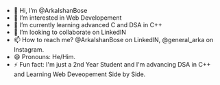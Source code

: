- 👋 Hi, I’m @ArkaIshanBose
- 👀 I’m interested in Web Developement
- 🌱 I’m currently learning advanced C and DSA in C++
- 💞️ I’m looking to collaborate on LinkedIN
- 📫 How to reach me? @ArkaIshanBose on LinkedIN, @general_arka on Instagram.
- 😄 Pronouns: He/Him.
- ⚡ Fun fact: I'm just a 2nd Year Student and I'm advancing DSA in C++ and Learning Web Deveopement Side by Side.

<!---
ArkaIshanBose/ArkaIshanBose is a ✨ special ✨ repository because its `README.md` (this file) appears on your GitHub profile.
You can click the Preview link to take a look at your changes.
--->
